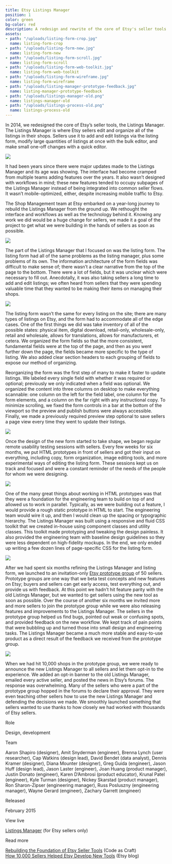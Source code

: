 ```yaml
---
title: Etsy Listings Manager
position: 1
color: green
bg-color: red
description: A redesign and rewrite of the core of Etsy's seller tools.
assets:
- path: "/uploads/listing-form-crop.jpg"
  name: listing-form-crop
- path: "/uploads/listing-form-new.jpg"
  name: listing-form-new
- path: "/uploads/listing-form-scroll.jpg"
  name: listing-form-scroll
- path: "/uploads/listing-form-web-toolkit.jpg"
  name: listing-form-web-toolkit
- path: "/uploads/listing-form-wireframe.jpg"
  name: listing-form-wireframe
- path: "/uploads/listing-manager-prototype-feedback.jpg"
  name: listing-manager-prototype-feedback
- path: "/uploads/listings-manager-old.png"
  name: listings-manager-old
- path: "/uploads/listings-process-old.png"
  name: listings-process-old
---
```


In 2014, we redesigned the core of Etsy’s seller tools, the Listings Manager. The Listings Manager is where Etsy sellers edit and organize all of the listings in their shops. Sellers use it to add and edit listings via the listing form, modify large quantities of listings at once with the bulk editor, and make small one-off changes with a quick editor.

<div class="mt-sm-4 mb-sm-4 ml-md-n4 mr-md-n4">
<img src="/uploads/listings-manager-old.png" class="b-1 b-gray-lightest">
</div>

It had been years since there were major updates made to the Listings Manager and its age was showing. The interface had become cramped from multiple teams adding features over the years. It also wasn’t designed with workflows in mind; these new features tended to occupy subpages of the Listings Manager instead of being integrated into common seller flows. It wasn’t mobile-optimized, either, despite increasing mobile traffic to Etsy.

The Shop Management team at Etsy embarked on a year-long journey to rebuild the Listings Manager from the ground up. We rethought the interface and workflows as well as the technology behind it. Knowing any work we did would be a huge change for sellers, we made it a goal of the project to get what we were building in the hands of sellers as soon as possible.

<div class="mt-sm-4 mb-sm-4 ml-md-n4 mr-md-n4">
<img src="/uploads/listings-process-old.png" class="b-1 b-gray-lightest">
</div>

The part of the Listings Manager that I focused on was the listing form. The listing form had all of the same problems as the listing manager, plus some problems of its own. The information architecture of the form fields was difficult to make sense of; there wasn’t a clear narrative from the top of the page to the bottom. There were a lot of fields, but it was unclear which were necessary to fill out. Anecdotally, it was also taking sellers a long time to add and edit listings; we often heard from sellers that they were spending valuable time that they wanted to be making their items on managing their shops.

<div class="browser mt-sm-4 mb-sm-4">
      <div class="browser-img">
          <img src="/uploads/listing-form-wireframe.jpg" class="display-block m-sm-0">
      </div>
</div>

The listing form wasn’t the same for every listing on the site; there are many types of listings on Etsy, and the form had to accommodate all of the edge cases. One of the first things we did was take inventory of all of the possible states: physical item, digital download, retail-only, wholesale-only, retail and wholesale, allows for translations, allows for manufacturers, et cetera. We organized the form fields so that the more consistent, fundamental fields were at the top of the page, and then as you went further down the page, the fields became more specific to the type of listing. We also added clear section headers to each grouping of fields to expose our method of organizing.

Reorganizing the form was the first step of many to make it faster to update listings. We labeled every single field with whether it was required or optional; previously we only indicated when a field was optional. We organized the content into three columns on desktop to make everything scannable: one column on the left for the field label, one column for the form elements, and a column on the far right with any instructional copy. To minimize scrolling, we fixed the form controls in a bar at the bottom of the viewport so the preview and publish buttons were always accessible. Finally, we made a previously required preview step optional to save sellers a page view every time they went to update their listings.

<div class="mt-sm-4 mb-sm-4 ml-md-n4 mr-md-n4">
<img src="/uploads/listing-form-new.jpg" class="b-1 b-gray-lightest">
</div>

Once the design of the new form started to take shape, we began regular remote usability testing sessions with sellers. Every few weeks for six months, we put HTML prototypes in front of sellers and got their input on everything, including copy, form organization, image editing tools, and more experimental ways of editing the listing form. These sessions kept us on track and focused and were a constant reminder of the needs of the people for whom we were designing.

<div class="mt-sm-4 mb-sm-4 ml-md-n4 mr-md-n4">
<img src="/uploads/listing-form-web-toolkit.jpg" class="b-1 b-gray-lightest">
</div>

One of the many great things about working in HTML prototypes was that they were a foundation for the engineering team to build on top of and allowed us to work in parallel. Typically, as we were building out a feature, I would provide a rough static prototype in HTML to start. The engineering team would wire it up, and then I would clean up the spacing or typographic hierarchy. The Listings Manager was built using a responsive and fluid CSS toolkit that we created in-house using component classes and utility classes. This toolkit made prototyping and tweaking the design painless. It also provided the engineering team with baseline design guidelines so they were less dependent on high-fidelity mockups. In the end, we only ended up writing a few dozen lines of page-specific CSS for the listing form.

<div class="browser mt-sm-4 mb-sm-4">
      <div class="browser-img">
          <img src="/uploads/listing-form-scroll.jpg" class="display-block m-sm-0">
      </div>
</div>

After we had spent six months refining the Listings Manager and listing form, we launched to an invitation-only [Etsy prototype group](https://www.etsy.com/prototypes) of 50 sellers. Prototype groups are one way that we beta test concepts and new features on Etsy; buyers and sellers can get early access, test everything out, and provide us with feedback. At this point we hadn’t hit feature parity with the old Listings Manager, but we wanted to get sellers using the new tool as soon as possible. Over the course of another six months we invited more and more sellers to join the prototype group while we were also releasing features and improvements to the Listings Manager. The sellers in the prototype group helped us find bugs, pointed out weak or confusing spots, and provided feedback on the new workflow. We kept track of pain points that were bubbling up and turned those into small design and engineering tasks. The Listings Manager became a much more stable and easy-to-use product as a direct result of the feedback we received from the prototype group.

<div class="mt-sm-4 mb-sm-4 ml-md-n4 mr-md-n4">
<img src="/uploads/listing-manager-prototype-feedback.jpg">
</div>

When we had hit 10,000 shops in the prototype group, we were ready to announce the new Listings Manager to all sellers and let them opt-in to the experience. We added an opt-in banner to the old Listings Manager, emailed every active seller, and posted the news in Etsy’s forums. The response was overwhelming.  Many of the sellers who were a part of the prototype group hopped in the forums to declare their approval. They were even teaching other sellers how to use the new Listings Manager and defending the decisions we made. We smoothly launched something that sellers wanted to use thanks to how closely we had worked with thousands of Etsy sellers.


<div class="col-group text-small mt-sm-4 mb-sm-4">
<div class="col col-sm-12 col-md-3">
<p class="bold mb-sm-0 mb-md-1">Role</p>
</div>
<div class="col col-sm-12 col-md-9">
<p class="mb-sm-1">Design, development</p>
</div>
<div class="col col-sm-12 col-md-3">
<p class="bold mb-sm-0 mb-md-1">Team</p>
</div>
<div class="col col-sm-12 col-md-9">
<p class="mb-sm-1">Aaron Shapiro (designer), Amit Snyderman (engineer), Brenna Lynch (user researcher), Cap Watkins (design lead), David Bendet (data analyst), Dennis Kramer (designer), Diana Mounter (designer), Greg Guida (engineer), Jason Huff (design lead), Jason Laster (engineer), Joan Huang (product manager), Justin Donato (engineer), Karen D’Ambrosi (product educator), Krunal Patel (engineer), Kyle Turman (designer), Nickey Skarstad (product manager), Ron Sharon-Zipser (engineering manager), Russ Posluszny (engineering manager), Wayne Gerard (engineer), Zachary Garrett (engineer)</p>
</div>
<div class="col col-sm-12 col-md-3">
<p class="bold mb-sm-0 mb-md-1">Released</p>
</div>
<div class="col col-sm-12 col-md-9">
<p class="mb-sm-1">February 2015</p>
</div>
<div class="col col-sm-12 col-md-3">
<p class="bold mb-sm-0 mb-md-1">View live</p>
</div>
<div class="col col-sm-12 col-md-9">
<p class="mb-sm-1"><a href="http://etsy.com/your/shops/me/tools/listings">Listings Manager</a> (for Etsy sellers only)</p>
</div>
<div class="col col-sm-12 col-md-3">
<p class="bold mb-sm-0 mb-md-1">Read more</p>
</div>
<div class="col col-sm-12 col-md-9">
<p class="mb-sm-1"><a href="https://codeascraft.com/2015/02/05/rebuilding-the-foundation-of-etsy-seller-tools/">Rebuilding the Foundation of Etsy Seller Tools</a> (Code as Craft)
<br><a href="https://blog.etsy.com/news/2015/how-10000-sellers-helped-etsy-develop-new-tools/">How 10,000 Sellers Helped Etsy Develop New Tools</a> (Etsy blog)</p>
</div>
</div>

